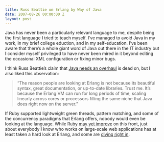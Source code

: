 ```yaml
---
title: Russ Beattie on Erlang by Way of Java
date: 2007-08-26 00:00:00 Z
layout: post
---
```





Java has never been a particularly relevant language to me, despite being the first language I tried to teach myself. I’ve managed to avoid Java in my work, in my brief college eduction, and in my self-education. I’ve been aware that there’s a whole giant word of Java out there in the IT industry but I consider myself privileged to have never been mired in it beyond editing the occasional XML configuration or fixing minor bugs.

I think Russ Beattie’s claim that [Java needs an overhaul](http://www.russellbeattie.com/blog/java-needs-an-overhaul) is dead on, but I also liked this observation:

> “The reason people are looking at Erlang is not because its beautiful syntax, great documentation, or up-to-date libraries. Trust me. It’s because the Erlang VM can run for long periods of time, scaling linearly across cores or processors filling the same niche that Java does right now on the server.”

If Ruby supported lightweight green threads, pattern matching, and some of the concurrency paradigms that Erlang offers, nobody would even be looking at the language. While Ruby [may yet improve](http://www.infoq.com/news/2007/08/ruby-1-9-fibers) on this front, just about everybody I know who works on large-scale web applications has at least taken a hard look at Erlang, and some are [diving right in](http://www.postneo.com/2007/08/26/there-is-an-erlang-community-its-just-smaller-than-youre-used-to).
